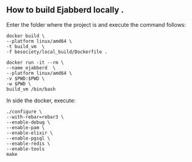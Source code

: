 ## How to build Ejabberd locally .

Enter the folder where the project is and execute the command follows:
```
docker build \
--platform linux/amd64 \
-t build_vm  \
-f besociety/local_build/Dockerfile .
```

```
docker run -it --rm \
--name ejabberd  \
--platform linux/amd64 \
-v $PWD:$PWD \
-w $PWD \
build_vm /bin/bash
```

In side the docker, execute:

```
./configure \
--with-rebar=rebar3 \
--enable-debug \
--enable-pam \
--enable-elixir \
--enable-pgsql \
--enable-redis \
--enable-tools
make
```